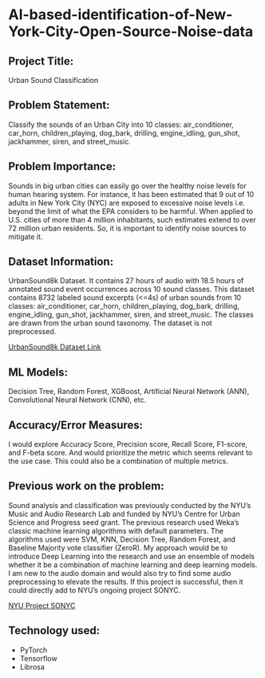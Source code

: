 # AI-based-identification-of-New-York-City-Open-Source-Noise-data

## Project Title: 
Urban Sound Classification

## Problem Statement:
Classify the sounds of an Urban City into 10 classes: air_conditioner, car_horn, children_playing, dog_bark, drilling, engine_idling, gun_shot, jackhammer, siren, and street_music.

## Problem Importance:
Sounds in big urban cities can easily go over the healthy noise levels for human hearing system. For instance, it has been estimated that 9 out of 10 adults in New York City (NYC) are exposed to excessive noise levels i.e. beyond the limit of what the EPA considers to be harmful. When applied to U.S. cities of more than 4 million inhabitants, such estimates extend to over 72 million urban residents. So, it is important to identify noise sources to mitigate it.

## Dataset Information:
UrbanSound8k Dataset. It contains 27 hours of audio with 18.5 hours of annotated sound event occurrences across 10 sound classes. This dataset contains 8732 labeled sound excerpts (<=4s) of urban sounds from 10 classes: air_conditioner, car_horn, children_playing, dog_bark, drilling, engine_idling, gun_shot, jackhammer, siren, and street_music. The classes are drawn from the urban sound taxonomy. The dataset is not preprocessed.

[UrbanSound8k Dataset Link](https://urbansounddataset.weebly.com/urbansound8k.html)

## ML Models: 
Decision Tree, Random Forest, XGBoost, Artificial Neural Network (ANN), Convolutional Neural Network (CNN), etc.

## Accuracy/Error Measures:
I would explore Accuracy Score, Precision score, Recall Score, F1-score, and F-beta score. And would prioritize the metric which seems relevant to the use case. This could also be a combination of multiple metrics.

## Previous work on the problem:
Sound analysis and classification was previously conducted by the NYU’s Music and Audio Research Lab and funded by NYU’s Centre for Urban Science
and Progress seed grant. The previous research used Weka’s classic machine learning algorithms with default parameters. The algorithms used were SVM, KNN, Decision Tree, Random Forest, and Baseline Majority vote classifier (ZeroR). My approach would be to introduce Deep Learning into the research and use an ensemble of models whether it be a combination of machine learning and deep learning models. I am new to the audio domain and would also try to find some audio preprocessing to elevate the results. If this project is successful, then it could directly add to NYU’s ongoing project SONYC.

[NYU Project SONYC](https://wp.nyu.edu/sonyc/)

## Technology used:
- PyTorch
- Tensorflow
- Librosa
